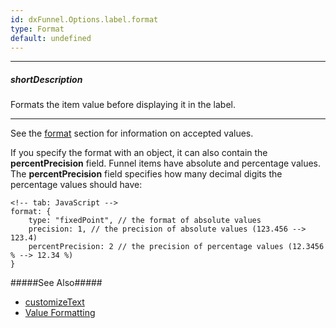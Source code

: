 ```yaml
---
id: dxFunnel.Options.label.format
type: Format
default: undefined
---
```

---
##### shortDescription
Formats the item value before displaying it in the label.

---
See the [format](/api-reference/50%20Common/Object%20Structures/format '/Documentation/ApiReference/Common/Object_Structures/format/') section for information on accepted values.

If you specify the format with an object, it can also contain the **percentPrecision** field. Funnel items have absolute and percentage values. The **percentPrecision** field specifies how many decimal digits the percentage values should have:

    <!-- tab: JavaScript -->
    format: {
        type: "fixedPoint", // the format of absolute values
        precision: 1, // the precision of absolute values (123.456 --> 123.4)
        percentPrecision: 2 // the precision of percentage values (12.3456 % --> 12.34 %)
    }

#####See Also#####
- [customizeText](/api-reference/10%20UI%20Components/dxFunnel/1%20Configuration/label/customizeText.md '{currentpath}/#customizeText')
- [Value Formatting](/concepts/Common/Value%20Formatting '/Documentation/Guide/Common/Value_Formatting/')
